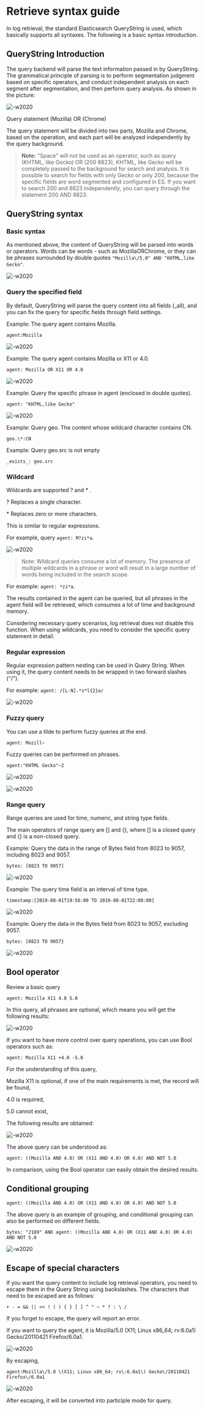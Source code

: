 # Retrieve syntax guide

In log retrieval, the standard Elasticsearch QueryString is used, which basically supports all syntaxes. The following is a basic syntax introduction.

## QueryString Introduction

The query backend will parse the text information passed in by QueryString. The grammatical principle of parsing is to perform segmentation judgment based on specific operators, and conduct independent analysis on each segment after segmentation, and then perform query analysis.
As shown in the picture:

![-w2020](media/16049824548149.jpg)

Query statement (Mozilla) OR (Chrome)

The query statement will be divided into two parts, Mozilla and Chrome, based on the operation, and each part will be analyzed independently by the query background.

> **Note:** "Space" will not be used as an operator, such as query (KHTML, like Gecko) OR (200 8823), KHTML, like Gecko will be completely passed to the background for search and analysis. It is possible to search for fields with only Gecko or only 200, because the specific fields are word segmented and configured in ES. If you want to search 200 and 8823 independently, you can query through the statement 200 AND 8823.

## QueryString syntax

### Basic syntax

As mentioned above, the content of QueryString will be parsed into words or operators. Words can be words - such as MozillaORChrome, or they can be phrases surrounded by double quotes `"Mozilla\/5.0" AND "KHTML,like Gecko"`.

![-w2020](../../media/2019-12-13-14-25-42.jpg)

### Query the specified field

By default, QueryString will parse the query content into all fields (_all), and you can fix the query for specific fields through field settings.

Example: The query agent contains Mozilla.

`agent:Mozilla`

![-w2020](../../media/2019-12-13-14-26-46.jpg)

Example: The query agent contains Mozilla or X11 or 4.0.

`agent: Mozilla OR X11 OR 4.0`

![-w2020](../../media/2019-12-13-14-27-23.jpg)

Example: Query the specific phrase in agent (enclosed in double quotes).

`agent: "KHTML,like Gecko"`

![-w2020](../../media/2019-12-13-14-27-47.jpg)

Example: Query geo. The content whose wildcard character contains CN.

`geo.\*:CN`

Example: Query geo.src is not empty

`_exists_: geo.src`

### Wildcard

Wildcards are supported ? and * .

? Replaces a single character.

\* Replaces zero or more characters.

This is similar to regular expressions.

For example, query `agent: M?zi*a`.

![-w2020](../../media/2019-12-13-14-29-42.jpg)

> Note: Wildcard queries consume a lot of memory. The presence of multiple wildcards in a phrase or word will result in a large number of words being included in the search scope.

For example: `agent: *zi*a`.

The results contained in the agent can be queried, but all phrases in the agent field will be retrieved, which consumes a lot of time and background memory.

Considering necessary query scenarios, log retrieval does not disable this function. When using wildcards, you need to consider the specific query statement in detail.

### Regular expression

Regular expression pattern nesting can be used in Query String. When using it, the query content needs to be wrapped in two forward slashes ("/").

For example: `agent: /[L-N].*z*l{2}a/`

![-w2020](../../media/2019-12-13-14-30-54.jpg)

### Fuzzy query

You can use a tilde to perform fuzzy queries at the end.

`agent: Mozill~`

Fuzzy queries can be performed on phrases.

`agent:"KHTML Gecko"~2`

![-w2020](../../media/2019-12-13-14-33-42.jpg)

![-w2020](../../media/2019-12-13-14-33-47.jpg)

### Range query

Range queries are used for time, numeric, and string type fields.

The main operators of range query are [] and {}, where [] is a closed query and {} is a non-closed query.

Example: Query the data in the range of Bytes field from 8023 to 9057, including 8023 and 9057.

`bytes: [8823 TO 9057]`

![-w2020](../../media/2019-12-13-17-36-50.jpg)

Example: The query time field is an interval of time type.

`timestamp:[2019-08-01T19:56:00 TO 2019-08-01T22:00:00]`

![-w2020](../../media/2019-12-13-17-37-16.jpg)

Example: Query the data in the Bytes field from 8023 to 9057, excluding 9057.

`bytes: [8823 TO 9057}`

![-w2020](../../media/2019-12-13-17-37-35.jpg)

## Bool operator

Review a basic query

`agent: Mozilla X11 4.0 5.0`

In this query, all phrases are optional, which means you will get the following results:

![-w2020](../../media/2019-12-13-17-39-23.jpg)

If you want to have more control over query operations, you can use Bool operators such as:

`agent: Mozilla X11 +4.0 -5.0`

For the understanding of this query,

Mozilla X11 is optional, if one of the main requirements is met, the record will be found,

4.0 is required,

5.0 cannot exist,

The following results are obtained:

![-w2020](../../media/2019-12-13-17-39-57.jpg)

The above query can be understood as:

`agent: ((Mozilla AND 4.0) OR (X11 AND 4.0) OR 4.0) AND NOT 5.0`

In comparison, using the Bool operator can easily obtain the desired results.

## Conditional grouping

`agent: ((Mozilla AND 4.0) OR (X11 AND 4.0) OR 4.0) AND NOT 5.0`

The above query is an example of grouping, and conditional grouping can also be performed on different fields.

`bytes: "2189" AND agent: ((Mozilla AND 4.0) OR (X11 AND 4.0) OR 4.0) AND NOT 5.0`

![-w2020](../../media/2019-12-13-17-40-46.jpg)

## Escape of special characters

If you want the query content to include log retrieval operators, you need to escape them in the Query String using backslashes. The characters that need to be escaped are as follows:

`+ - = && || >< ! ( ) { } [ ] ^ " ~ * ? : \ /`

If you forget to escape, the query will report an error.

If you want to query the agent, it is Mozilla/5.0 (X11; Linux x86_64; rv:6.0a1) Gecko/20110421 Firefox/6.0a1.

![-w2020](../../media/2019-12-13-17-41-20.jpg)

By escaping,

`agent:Mozilla\/5.0 \(X11; Linux x86_64; rv\:6.0a1\) Gecko\/20110421 Firefox\/6.0a1`

![-w2020](../../media/2019-12-13-17-41-42.jpg)

After escaping, it will be converted into participle mode for query.